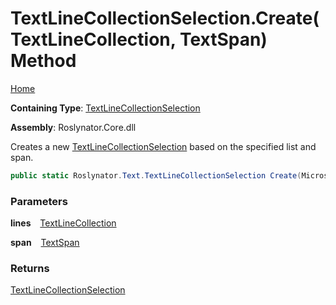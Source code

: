 # TextLineCollectionSelection\.Create\(TextLineCollection, TextSpan\) Method

[Home](../../../../README.md)

**Containing Type**: [TextLineCollectionSelection](../README.md)

**Assembly**: Roslynator\.Core\.dll

  
Creates a new [TextLineCollectionSelection](../README.md) based on the specified list and span\.

```csharp
public static Roslynator.Text.TextLineCollectionSelection Create(Microsoft.CodeAnalysis.Text.TextLineCollection lines, Microsoft.CodeAnalysis.Text.TextSpan span)
```

### Parameters

**lines** &ensp; [TextLineCollection](https://docs.microsoft.com/en-us/dotnet/api/microsoft.codeanalysis.text.textlinecollection)

**span** &ensp; [TextSpan](https://docs.microsoft.com/en-us/dotnet/api/microsoft.codeanalysis.text.textspan)

### Returns

[TextLineCollectionSelection](../README.md)

